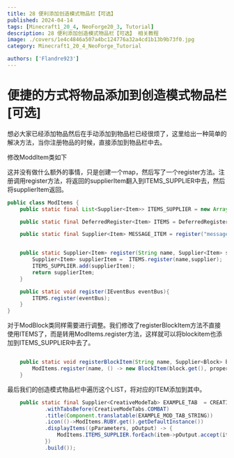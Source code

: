 ```yaml
---
title: 28 便利添加创造模式物品栏【可选】
published: 2024-04-14
tags: [Minecraft1_20_4, NeoForge20_3, Tutorial]
description: 28 便利添加创造模式物品栏【可选】 相关教程
image: ./covers/1e4c4846a507a4bc124776a32a4cd1b13b9b73f0.jpg
category: Minecraft1_20_4_NeoForge_Tutorial

authors: ['Flandre923']
---
```

# 便捷的方式将物品添加到创造模式物品栏[可选]

想必大家已经添加物品然后在手动添加到物品栏已经很烦了，这里给出一种简单的解决方法，当你注册物品的时候，直接添加到物品栏中去。

修改ModdItem类如下

这并没有做什么额外的事情，只是创建一个map，然后写了一个register方法。注册调用register方法，将返回的supplierItem翻入到ITEMS_SUPPLIER中去，然后将supplierItem返回。

```java
public class ModItems {
    public static final List<Supplier<Item>> ITEMS_SUPPLIER = new ArrayList<>();

    public static final DeferredRegister<Item> ITEMS = DeferredRegister.create(Registries.ITEM, ExampleMod.MODID);

    public static final Supplier<Item> MESSAGE_ITEM = register("message_item", MessageItem::new);


    public static Supplier<Item> register(String name, Supplier<Item> supplier){
        Supplier<Item> supplierItem =  ITEMS.register(name,supplier);
        ITEMS_SUPPLIER.add(supplierItem);
        return supplierItem;
    }

    public static void register(IEventBus eventBus){
        ITEMS.register(eventBus);
    }
}
```

对于ModBlock类同样需要进行调整。我们修改了registerBlockItem方法不直接使用ITEMS了，而是转用ModItems.register方法，这样就可以将blockitem也添加到ITEMS_SUPPLIER中去了。

```java

    public static void registerBlockItem(String name, Supplier<Block> block, Item.Properties properties){
        ModItems.register(name, () -> new BlockItem(block.get(), properties));
    }
```

最后我们的创造模式物品栏中遍历这个LIST，将对应的ITEM添加到其中。

```java
    public static final Supplier<CreativeModeTab> EXAMPLE_TAB  = CREATIVE_MODE_TABS.register("example_tab",() -> CreativeModeTab.builder()
            .withTabsBefore(CreativeModeTabs.COMBAT)
            .title(Component.translatable(EXAMPLE_MOD_TAB_STRING))
            .icon(()->ModItems.RUBY.get().getDefaultInstance())
            .displayItems((pParameters, pOutput) -> {
                ModItems.ITEMS_SUPPLIER.forEach(item->pOutput.accept(item.get()));
            })
            .build());
```